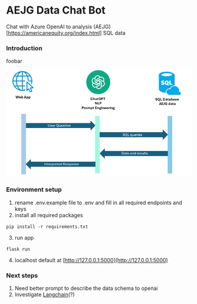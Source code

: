 # AEJG Data Chat Bot

Chat with Azure OpenAI to analysis (AEJG)[https://americanequity.org/index.html] SQL data

### Introduction

foobar

![image](./res/nlp-sql.png)


### Environment setup

1. rename .env.example file to .env and fill in all required endpoints and keys
2. install all required packages

```
pip install -r requirements.txt
```

3. run app

```
flask run
```

4. localhost default at [http://127.0.0.1:5000](http://127.0.0.1:5000)

### Next steps
 1. Need better prompt to describe the data schema to openai
 2. Investigate [Langchain](https://github.com/langchain-ai/langchain)(?)
